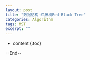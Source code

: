 ```yaml
---
layout: post
title: "数据结构-红黑树Red-Black Tree"
categories: Algorithm
tags: MST
excerpt: ""
---
```


* content
{:toc}


--End--
